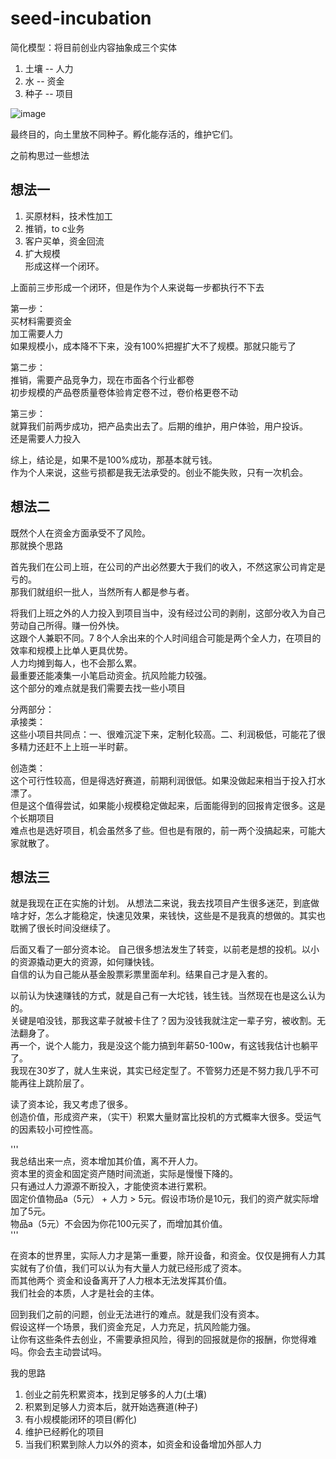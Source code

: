 # seed-incubation
简化模型：将目前创业内容抽象成三个实体
  
1. 土壤 -- 人力  
2. 水 -- 资金  
3. 种子 -- 项目  
   
![image](https://github.com/user-attachments/assets/6b05c67e-c8e9-44af-9245-99948099d7f5)

最终目的，向土里放不同种子。孵化能存活的，维护它们。  

之前构思过一些想法  
## 想法一
1. 买原材料，技术性加工  
2. 推销，to c业务  
3. 客户买单，资金回流  
4. 扩大规模  
形成这样一个闭环。  

上面前三步形成一个闭环，但是作为个人来说每一步都执行不下去  

第一步：  
买材料需要资金  
加工需要人力  
如果规模小，成本降不下来，没有100%把握扩大不了规模。那就只能亏了  

第二步：  
推销，需要产品竞争力，现在市面各个行业都卷  
初步规模的产品卷质量卷体验肯定卷不过，卷价格更卷不动  

第三步：    
就算我们前两步成功，把产品卖出去了。后期的维护，用户体验，用户投诉。  
还是需要人力投入  

综上，结论是，如果不是100%成功，那基本就亏钱。  
作为个人来说，这些亏损都是我无法承受的。创业不能失败，只有一次机会。  

## 想法二
既然个人在资金方面承受不了风险。  
那就换个思路  

首先我们在公司上班，在公司的产出必然要大于我们的收入，不然这家公司肯定是亏的。  
那我们就组织一批人，当然所有人都是参与者。  

将我们上班之外的人力投入到项目当中，没有经过公司的剥削，这部分收入为自己劳动自己所得。赚一份外快。  
这跟个人兼职不同。7 8个人余出来的个人时间组合可能是两个全人力，在项目的效率和规模上比单人更具优势。  
人力均摊到每人，也不会那么累。  
最重要还能凑集一小笔启动资金。抗风险能力较强。  
这个部分的难点就是我们需要去找一些小项目  

分两部分：  
承接类：  
这些小项目共同点：一、很难沉淀下来，定制化较高。二、利润极低，可能花了很多精力还赶不上上班一半时薪。  

创造类：  
这个可行性较高，但是得选好赛道，前期利润很低。如果没做起来相当于投入打水漂了。  
但是这个值得尝试，如果能小规模稳定做起来，后面能得到的回报肯定很多。这是个长期项目  
难点也是选好项目，机会虽然多了些。但也是有限的，前一两个没搞起来，可能大家就散了。  

## 想法三
就是我现在正在实施的计划。
从想法二来说，我去找项目产生很多迷茫，到底做啥才好，怎么才能稳定，快速见效果，来钱快，这些是不是我真的想做的。其实也耽搁了很长时间没继续了。

后面又看了一部分资本论。
自己很多想法发生了转变，以前老是想的投机。以小的资源撬动更大的资源，如何赚快钱。  
自信的认为自己能从基金股票彩票里面牟利。结果自己才是入套的。  

以前认为快速赚钱的方式，就是自己有一大坨钱，钱生钱。当然现在也是这么认为的。  
关键是咱没钱，那我这辈子就被卡住了？因为没钱我就注定一辈子穷，被收割。无法翻身了。  
再一个，说个人能力，我是没这个能力搞到年薪50-100w，有这钱我估计也躺平了。  
我现在30岁了，就人生来说，其实已经定型了。不管努力还是不努力我几乎不可能再往上跳阶层了。  

读了资本论，我又考虑了很多。  
创造价值，形成资产来，（实干）积累大量财富比投机的方式概率大很多。受运气的因素较小可控性高。  

'''  
我总结出来一点，资本增加其价值，离不开人力。  
资本里的资金和固定资产随时间流逝，实际是慢慢下降的。  
只有通过人力源源不断投入，才能使资本进行累积。  
固定价值物品a（5元） + 人力 > 5元。假设市场价是10元，我们的资产就实际增加了5元。    
物品a（5元）不会因为你花100元买了，而增加其价值。  
'''  

在资本的世界里，实际人力才是第一重要，除开设备，和资金。仅仅是拥有人力其实就有了价值，我们可以认为有大量人力就已经形成了资本。  
而其他两个 资金和设备离开了人力根本无法发挥其价值。  
我们社会的本质，人才是社会的主体。  

回到我们之前的问题，创业无法进行的难点。就是我们没有资本。  
假设这样一个场景，我们资金充足，人力充足，抗风险能力强。  
让你有这些条件去创业，不需要承担风险，得到的回报就是你的报酬，你觉得难吗。你会去主动尝试吗。  

我的思路  
1. 创业之前先积累资本，找到足够多的人力(土壤)  
2. 积累到足够人力资本后，就开始选赛道(种子)  
3. 有小规模能闭环的项目(孵化)  
4. 维护已经孵化的项目  
5. 当我们积累到除人力以外的资本，如资金和设备增加外部人力  












